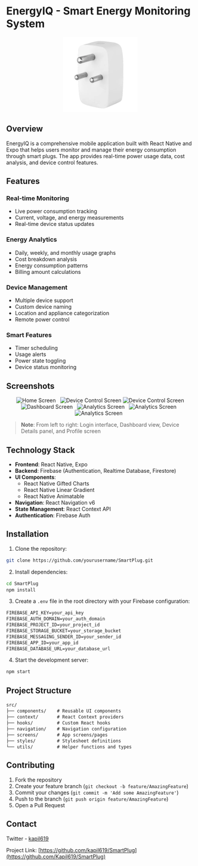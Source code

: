 # EnergyIQ - Smart Energy Monitoring System

<p align="center">
  <img src="assets/realplug.png" alt="EnergyIQ Logo" width="200"/>
</p>

## Overview

EnergyIQ is a comprehensive mobile application built with React Native and Expo that helps users monitor and manage their energy consumption through smart plugs. The app provides real-time power usage data, cost analysis, and device control features.

## Features

### Real-time Monitoring
- Live power consumption tracking
- Current, voltage, and energy measurements
- Real-time device status updates

### Energy Analytics
- Daily, weekly, and monthly usage graphs
- Cost breakdown analysis
- Energy consumption patterns
- Billing amount calculations

### Device Management
- Multiple device support
- Custom device naming
- Location and appliance categorization 
- Remote power control

### Smart Features
- Timer scheduling
- Usage alerts
- Power state toggling
- Device status monitoring

## Screenshots

<div align="center">
  <p float="left">
    <img src="https://github.com/user-attachments/assets/fade053d-05c7-4776-ada1-3b2cb8bf682e" width="180" alt="Home Screen"/>&nbsp;&nbsp;
    <img src="https://github.com/user-attachments/assets/ad696cef-e103-47b4-8220-b3da55240b39" width="180" alt="Device Control Screen"/>
    <img src="https://github.com/user-attachments/assets/cea838ac-c55c-43db-8969-7f4ff1c09a0e" width="180" alt="Device Control Screen"/>
    <img src="https://github.com/user-attachments/assets/842c37c2-05b6-485d-be0d-e2a05f220dc5" width="180" alt="Dashboard Screen"/>&nbsp;&nbsp;
    <img src="https://github.com/user-attachments/assets/99dd135a-e04f-4c40-9917-b2f715bf84c1" width="180" alt="Analytics Screen"/>&nbsp;&nbsp;
    <img src="https://github.com/user-attachments/assets/f3511acd-5847-4c26-b3e8-799e48d85d71" width="180" alt="Analytics Screen"/>&nbsp;&nbsp;
    <img src="https://github.com/user-attachments/assets/6ca2a4f3-a473-43a8-a4f7-2afcbe704f69" width="180" alt="Analytics Screen"/>&nbsp;&nbsp;
  </p>
</div>

> **Note**: From left to right: Login interface, Dashboard view, Device Details panel, and Profile screen


## Technology Stack

- **Frontend**: React Native, Expo
- **Backend**: Firebase (Authentication, Realtime Database, Firestore)
- **UI Components**: 
  - React Native Gifted Charts
  - React Native Linear Gradient
  - React Native Animatable
- **Navigation**: React Navigation v6
- **State Management**: React Context API
- **Authentication**: Firebase Auth

## Installation

1. Clone the repository:
```bash
git clone https://github.com/yourusername/SmartPlug.git
```

2. Install dependencies:
```bash
cd SmartPlug
npm install
```

3. Create a `.env` file in the root directory with your Firebase configuration:
```
FIREBASE_API_KEY=your_api_key
FIREBASE_AUTH_DOMAIN=your_auth_domain
FIREBASE_PROJECT_ID=your_project_id
FIREBASE_STORAGE_BUCKET=your_storage_bucket
FIREBASE_MESSAGING_SENDER_ID=your_sender_id
FIREBASE_APP_ID=your_app_id
FIREBASE_DATABASE_URL=your_database_url
```

4. Start the development server:
```bash
npm start
```

## Project Structure

```
src/
├── components/    # Reusable UI components
├── context/       # React Context providers
├── hooks/         # Custom React hooks
├── navigation/    # Navigation configuration
├── screens/       # App screens/pages
├── styles/        # Stylesheet definitions
└── utils/         # Helper functions and types
```

## Contributing

1. Fork the repository
2. Create your feature branch (`git checkout -b feature/AmazingFeature`)
3. Commit your changes (`git commit -m 'Add some AmazingFeature'`)
4. Push to the branch (`git push origin feature/AmazingFeature`)
5. Open a Pull Request

## Contact

Twitter - [kapil619](https://x.com/kapil_badokar)

Project Link: [https://github.com/kapil619/SmartPlug](https://github.com/Kapil619/SmartPlug)

